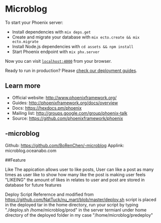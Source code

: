 # Microblog

To start your Phoenix server:

  * Install dependencies with `mix deps.get`
  * Create and migrate your database with `mix ecto.create && mix ecto.migrate`
  * Install Node.js dependencies with `cd assets && npm install`
  * Start Phoenix endpoint with `mix phx.server`

Now you can visit [`localhost:4000`](http://localhost:4000) from your browser.

Ready to run in production? Please [check our deployment guides](http://www.phoenixframework.org/docs/deployment).

## Learn more

  * Official website: http://www.phoenixframework.org/
  * Guides: http://phoenixframework.org/docs/overview
  * Docs: https://hexdocs.pm/phoenix
  * Mailing list: http://groups.google.com/group/phoenix-talk
  * Source: https://github.com/phoenixframework/phoenix
## -microblog

Github:
https://github.com/BoRenChen/-microblog
Applink:
microblog.oceanabo.com


##Feature

Like
The appication allows user to like posts, User can like a post as many times as user like to show how many like the post is making user feels "LIKEING" the amount of likes in relates to user and post are stored in database for future features

Deploy Script
Referernce and modified from https://github.com/NatTuck/nu_mart/blob/master/deploy.sh
script is placed in the deployed tar in the home directory, run your script by typing "./deploy.sh /home/microblog/prod" in the server termianl under home directory of the deployed folder in my case "/home/microblog/predeploy"
